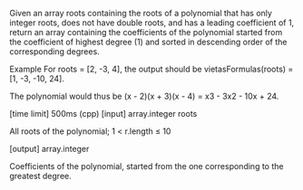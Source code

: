 Given an array roots containing the roots of a polynomial that has only integer roots, does not have double roots, and has a leading coefficient of 1, return an array containing the coefficients of the polynomial started from the coefficient of highest degree (1) and sorted in descending order of the corresponding degrees.

Example
For roots = [2, -3, 4], the output should be
vietasFormulas(roots) = [1, -3, -10, 24].

The polynomial would thus be (x - 2)(x + 3)(x - 4) = x3 - 3x2 - 10x + 24.

[time limit] 500ms (cpp)
[input] array.integer roots

All roots of the polynomial; 1 < r.length ≤ 10

[output] array.integer

Coefficients of the polynomial, started from the one corresponding to the greatest degree.
